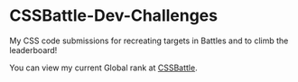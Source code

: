 # CSSBattle-Dev-Challenges
My CSS code submissions for recreating targets in Battles and to climb the leaderboard!

You can view my current Global rank at [CSSBattle](https://cssbattle.dev/player/ritikadas).
